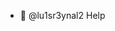 - 👋 @lu1sr3ynal2 Help


<!---
lu1sr3ynal2/lu1sr3ynal2 is a ✨ special ✨ repository because its `README.md` (this file) appears on your GitHub profile.
You can click the Preview link to take a look at your changes.
--->
